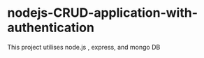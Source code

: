 # nodejs-CRUD-application-with-authentication
This project utilises node.js , express, and mongo DB
